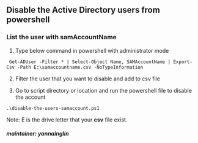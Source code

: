 ## Disable the Active Directory users from powershell
### List the user with samAccountName
1. Type below command in powershell with administrator mode
```
 Get-ADUser -Filter * | Select-Object Name, SAMAccountName | Export-Csv -Path E:\samaccountname.csv -NoTypeInformation
```
2. Filter the user that you want to disable and add to csv file

3. Go to script directory or location and run the powershell file to disable the account
```
.\disable-the-users-samaccount.ps1
```
Note: E is the drive letter that your **csv** file exist.
##### maintainer: yannainglin
